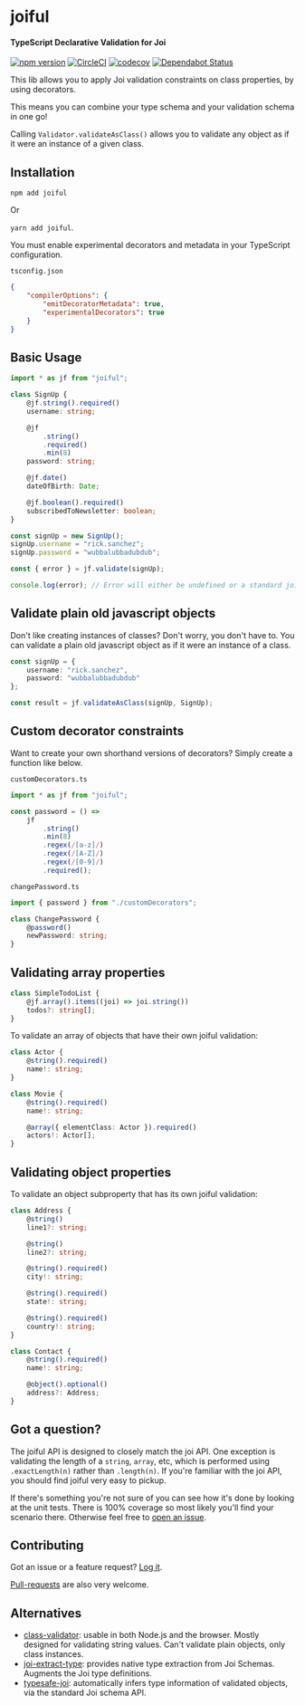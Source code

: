 # joiful

#### TypeScript Declarative Validation for Joi

[![npm version](https://badge.fury.io/js/joiful.svg)](https://badge.fury.io/js/joiful)
[![CircleCI](https://circleci.com/gh/joiful-ts/joiful.svg?style=shield)](https://circleci.com/gh/joiful-ts/joiful)
[![codecov](https://codecov.io/gh/joiful-ts/joiful/branch/master/graph/badge.svg)](https://codecov.io/gh/joiful-ts/joiful)
[![Dependabot Status](https://api.dependabot.com/badges/status?host=github&repo=joiful-ts/joiful)](https://dependabot.com)

This lib allows you to apply Joi validation constraints on class properties, by using decorators.

This means you can combine your type schema and your validation schema in one go!

Calling `Validator.validateAsClass()` allows you to validate any object as if it were an instance of a given class.

## Installation

`npm add joiful`

Or

`yarn add joiful`.

You must enable experimental decorators and metadata in your TypeScript configuration.

`tsconfig.json`

```json
{
    "compilerOptions": {
        "emitDecoratorMetadata": true,
        "experimentalDecorators": true
    }
}
```

## Basic Usage

```typescript
import * as jf from "joiful";

class SignUp {
    @jf.string().required()
    username: string;

    @jf
        .string()
        .required()
        .min(8)
    password: string;

    @jf.date()
    dateOfBirth: Date;

    @jf.boolean().required()
    subscribedToNewsletter: boolean;
}

const signUp = new SignUp();
signUp.username = "rick.sanchez";
signUp.password = "wubbalubbadubdub";

const { error } = jf.validate(signUp);

console.log(error); // Error will either be undefined or a standard joi validation error
```

## Validate plain old javascript objects

Don't like creating instances of classes? Don't worry, you don't have to. You can validate a plain old javascript object as if it were an instance of a class.

```typescript
const signUp = {
    username: "rick.sanchez",
    password: "wubbalubbadubdub"
};

const result = jf.validateAsClass(signUp, SignUp);
```

## Custom decorator constraints

Want to create your own shorthand versions of decorators? Simply create a function like below.

`customDecorators.ts`

```typescript
import * as jf from "joiful";

const password = () =>
    jf
        .string()
        .min(8)
        .regex(/[a-z]/)
        .regex(/[A-Z]/)
        .regex(/[0-9]/)
        .required();
```

`changePassword.ts`

```typescript
import { password } from "./customDecorators";

class ChangePassword {
    @password()
    newPassword: string;
}
```

## Validating array properties

```typescript
class SimpleTodoList {
    @jf.array().items((joi) => joi.string())
    todos?: string[];
}
```

To validate an array of objects that have their own joiful validation:

```typescript
class Actor {
    @string().required()
    name!: string;
}

class Movie {
    @string().required()
    name!: string;

    @array({ elementClass: Actor }).required()
    actors!: Actor[];
}
```

## Validating object properties

To validate an object subproperty that has its own joiful validation:

```typescript
class Address {
    @string()
    line1?: string;

    @string()
    line2?: string;

    @string().required()
    city!: string;

    @string().required()
    state!: string;

    @string().required()
    country!: string;
}

class Contact {
    @string().required()
    name!: string;

    @object().optional()
    address?: Address;
}
```

## Got a question?

The joiful API is designed to closely match the joi API. One exception is validating the length of a `string`, `array`, etc, which is performed using `.exactLength(n)` rather than `.length(n)`. If you're familiar with the joi API, you should find joiful very easy to pickup.

If there's something you're not sure of you can see how it's done by looking at the unit tests. There is 100% coverage so most likely you'll find your scenario there. Otherwise feel free to [open an issue](https://github.com/joiful-ts/joiful/issues).

## Contributing

Got an issue or a feature request? [Log it](https://github.com/joiful-ts/joiful/issues).

[Pull-requests](https://github.com/joiful-ts/joiful/pulls) are also very welcome.

## Alternatives

-   [class-validator](https://github.com/typestack/class-validator): usable in both Node.js and the browser. Mostly designed for validating string values. Can't validate plain objects, only class instances.
-   [joi-extract-type](https://github.com/TCMiranda/joi-extract-type): provides native type extraction from Joi Schemas. Augments the Joi type definitions.
-   [typesafe-joi](https://github.com/hjkcai/typesafe-joi): automatically infers type information of validated objects, via the standard Joi schema API.
